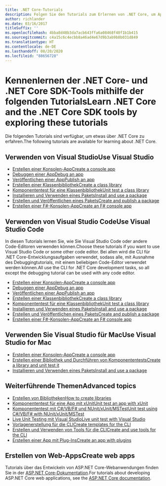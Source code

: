 ```yaml
---
title: .NET Core-Tutorials
description: Folgen Sie den Tutorials zum Erlernen von .NET Core, um Apps und Bibliotheken für Mac, Linux und Windows zu erstellen.
author: richlander
ms.date: 03/16/2017
titleSuffix: ''
ms.openlocfilehash: 4bba8d48b3da7acb643ffa6a08468f40f1b1b415
ms.sourcegitcommit: c4a15c6c4ecbb8a46ad4e67d9b3ab9b8b031d849
ms.translationtype: HT
ms.contentlocale: de-DE
ms.lasthandoff: 08/20/2020
ms.locfileid: "88656728"
---
```

# <a name="learn-net-core-and-the-net-core-sdk-tools-by-exploring-these-tutorials"></a><span data-ttu-id="40083-103">Kennenlernen der .NET Core- und .NET Core SDK-Tools mithilfe der folgenden Tutorials</span><span class="sxs-lookup"><span data-stu-id="40083-103">Learn .NET Core and the .NET Core SDK tools by exploring these tutorials</span></span>

<span data-ttu-id="40083-104">Die folgenden Tutorials sind verfügbar, um etwas über .NET Core zu erfahren.</span><span class="sxs-lookup"><span data-stu-id="40083-104">The following tutorials are available for learning about .NET Core.</span></span>

## <a name="use-visual-studio"></a><span data-ttu-id="40083-105">Verwenden von Visual Studio</span><span class="sxs-lookup"><span data-stu-id="40083-105">Use Visual Studio</span></span>

- [<span data-ttu-id="40083-106">Erstellen einer Konsolen-App</span><span class="sxs-lookup"><span data-stu-id="40083-106">Create a console app</span></span>](with-visual-studio.md)
- [<span data-ttu-id="40083-107">Debuggen einer App</span><span class="sxs-lookup"><span data-stu-id="40083-107">Debug an app</span></span>](debugging-with-visual-studio.md)
- [<span data-ttu-id="40083-108">Veröffentlichen einer App</span><span class="sxs-lookup"><span data-stu-id="40083-108">Publish an app</span></span>](publishing-with-visual-studio.md)
- [<span data-ttu-id="40083-109">Erstellen einer Klassenbibliothek</span><span class="sxs-lookup"><span data-stu-id="40083-109">Create a class library</span></span>](library-with-visual-studio.md)
- [<span data-ttu-id="40083-110">Komponententest für eine Klassenbibliothek</span><span class="sxs-lookup"><span data-stu-id="40083-110">Unit test a class library</span></span>](testing-library-with-visual-studio.md)
- [<span data-ttu-id="40083-111">Installieren und Verwenden eines Pakets</span><span class="sxs-lookup"><span data-stu-id="40083-111">Install and use a package</span></span>](/nuget/quickstart/install-and-use-a-package-in-visual-studio)
- [<span data-ttu-id="40083-112">Erstellen und Veröffentlichen eines Pakets</span><span class="sxs-lookup"><span data-stu-id="40083-112">Create and publish a package</span></span>](/nuget/quickstart/create-and-publish-a-package-using-visual-studio)
- [<span data-ttu-id="40083-113">Erstellen einer F#-Konsolen-App</span><span class="sxs-lookup"><span data-stu-id="40083-113">Create an F# console app</span></span>](../../fsharp/get-started/get-started-visual-studio.md)

## <a name="use-visual-studio-code"></a><span data-ttu-id="40083-114">Verwenden von Visual Studio Code</span><span class="sxs-lookup"><span data-stu-id="40083-114">Use Visual Studio Code</span></span>

<span data-ttu-id="40083-115">In diesen Tutorials lernen Sie, wie Sie Visual Studio Code oder andere Code-Editoren verwenden können.</span><span class="sxs-lookup"><span data-stu-id="40083-115">Choose these tutorials if you want to use Visual Studio Code or some other code editor.</span></span> <span data-ttu-id="40083-116">Bei allen wird die CLI für .NET Core-Entwicklungsaufgaben verwendet, sodass alle, mit Ausnahme des Debuggingtutorials, mit einem beliebigen Code-Editor verwendet werden können.</span><span class="sxs-lookup"><span data-stu-id="40083-116">All use the CLI for .NET Core development tasks, so all except the debugging tutorial can be used with any code editor.</span></span>

- [<span data-ttu-id="40083-117">Erstellen einer Konsolen-App</span><span class="sxs-lookup"><span data-stu-id="40083-117">Create a console app</span></span>](with-visual-studio-code.md)
- [<span data-ttu-id="40083-118">Debuggen einer App</span><span class="sxs-lookup"><span data-stu-id="40083-118">Debug an app</span></span>](debugging-with-visual-studio-code.md)
- [<span data-ttu-id="40083-119">Veröffentlichen einer App</span><span class="sxs-lookup"><span data-stu-id="40083-119">Publish an app</span></span>](publishing-with-visual-studio-code.md)
- [<span data-ttu-id="40083-120">Erstellen einer Klassenbibliothek</span><span class="sxs-lookup"><span data-stu-id="40083-120">Create a class library</span></span>](library-with-visual-studio-code.md)
- [<span data-ttu-id="40083-121">Komponententest für eine Klassenbibliothek</span><span class="sxs-lookup"><span data-stu-id="40083-121">Unit test a class library</span></span>](testing-library-with-visual-studio-code.md)
- [<span data-ttu-id="40083-122">Installieren und Verwenden eines Pakets</span><span class="sxs-lookup"><span data-stu-id="40083-122">Install and use a package</span></span>](/nuget/quickstart/install-and-use-a-package-using-the-dotnet-cli)
- [<span data-ttu-id="40083-123">Erstellen und Veröffentlichen eines Pakets</span><span class="sxs-lookup"><span data-stu-id="40083-123">Create and publish a package</span></span>](/nuget/quickstart/create-and-publish-a-package-using-the-dotnet-cli)
- [<span data-ttu-id="40083-124">Erstellen einer F#-Konsolen-App</span><span class="sxs-lookup"><span data-stu-id="40083-124">Create an F# console app</span></span>](../../fsharp/get-started/get-started-vscode.md)

## <a name="use-visual-studio-for-mac"></a><span data-ttu-id="40083-125">Verwenden Sie Visual Studio für Mac</span><span class="sxs-lookup"><span data-stu-id="40083-125">Use Visual Studio for Mac</span></span>

- [<span data-ttu-id="40083-126">Erstellen einer Konsolen-App</span><span class="sxs-lookup"><span data-stu-id="40083-126">Create a console app</span></span>](with-visual-studio-mac.md)
- [<span data-ttu-id="40083-127">Erstellen einer Bibliothek und Durchführen von Komponententests</span><span class="sxs-lookup"><span data-stu-id="40083-127">Create a library and unit test it</span></span>](library-with-visual-studio-mac.md)
- [<span data-ttu-id="40083-128">Installieren und Verwenden eines Pakets</span><span class="sxs-lookup"><span data-stu-id="40083-128">Install and use a package</span></span>](/nuget/quickstart/install-and-use-a-package-in-visual-studio-mac)

## <a name="advanced-topics"></a><span data-ttu-id="40083-129">Weiterführende Themen</span><span class="sxs-lookup"><span data-stu-id="40083-129">Advanced topics</span></span>

- [<span data-ttu-id="40083-130">Erstellen von Bibliotheken</span><span class="sxs-lookup"><span data-stu-id="40083-130">How to create libraries</span></span>](libraries.md)
- [<span data-ttu-id="40083-131">Komponententest für eine App mit xUnit</span><span class="sxs-lookup"><span data-stu-id="40083-131">Unit test an app with xUnit</span></span>](testing-with-cli.md)
- [<span data-ttu-id="40083-132">Komponententest mit C#/VB/F# und NUnit/xUnit/MSTest</span><span class="sxs-lookup"><span data-stu-id="40083-132">Unit test using C#/VB/F# with NUnit/xUnit/MSTest</span></span>](../testing/index.md)
- [<span data-ttu-id="40083-133">Live Unit Testing mit Visual Studio</span><span class="sxs-lookup"><span data-stu-id="40083-133">Live unit test with Visual Studio</span></span>](/visualstudio/test/live-unit-testing-start)
- [<span data-ttu-id="40083-134">Vorlagenerstellung für die CLI</span><span class="sxs-lookup"><span data-stu-id="40083-134">Create templates for the CLI</span></span>](cli-templates-create-item-template.md)
- [<span data-ttu-id="40083-135">Erstellen und Verwenden von Tools für die CLI</span><span class="sxs-lookup"><span data-stu-id="40083-135">Create and use tools for the CLI</span></span>](../tools/global-tools-how-to-create.md)
- [<span data-ttu-id="40083-136">Erstellen einer App mit Plug-Ins</span><span class="sxs-lookup"><span data-stu-id="40083-136">Create an app with plugins</span></span>](creating-app-with-plugin-support.md)

## <a name="create-web-apps"></a><span data-ttu-id="40083-137">Erstellen von Web-Apps</span><span class="sxs-lookup"><span data-stu-id="40083-137">Create web apps</span></span>

<span data-ttu-id="40083-138">Tutorials über das Entwickeln von ASP.NET Core-Webanwendungen finden Sie in der [ASP.NET Core-Dokumentation](/aspnet/core/).</span><span class="sxs-lookup"><span data-stu-id="40083-138">For tutorials about developing ASP.NET Core web applications, see the [ASP.NET Core documentation](/aspnet/core/).</span></span>
